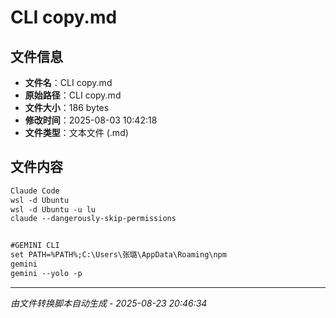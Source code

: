 # CLI copy.md

## 文件信息
- **文件名**：CLI copy.md
- **原始路径**：CLI copy.md  
- **文件大小**：186 bytes
- **修改时间**：2025-08-03 10:42:18
- **文件类型**：文本文件 (.md)

## 文件内容

```md
Claude Code
wsl -d Ubuntu
wsl -d Ubuntu -u lu
claude --dangerously-skip-permissions


#GEMINI CLI
set PATH=%PATH%;C:\Users\张璐\AppData\Roaming\npm
gemini
gemini --yolo -p


```

---
*由文件转换脚本自动生成 - 2025-08-23 20:46:34*
